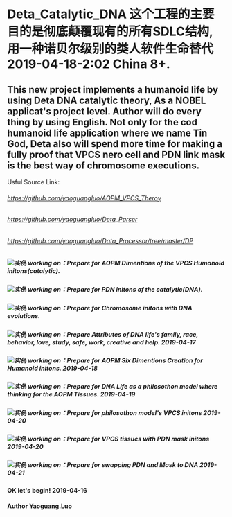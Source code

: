 # Deta_Catalytic_DNA 这个工程的主要目的是彻底颠覆现有的所有SDLC结构, 用一种诺贝尔级别的类人软件生命替代 2019-04-18-2:02 China 8+.
## This new project implements a humanoid life by using Deta DNA catalytic theory, As a NOBEL applicat's project level. Author will do every thing by using English. Not only for the cod humanoid life application where we name Tin God, Deta also will spend more time for making a fully proof that VPCS nero cell and PDN link mask is the best way of chromosome executions.

Usful Source Link:
###### https://github.com/yaoguangluo/AOPM_VPCS_Theroy
###### https://github.com/yaoguangluo/Deta_Parser
###### https://github.com/yaoguangluo/Data_Processor/tree/master/DP


##### ![实例](http://progressed.io/bar/21?title=completed) working on：Prepare for AOPM Dimentions of the VPCS Humanoid initons(catalytic). 
##### ![实例](http://progressed.io/bar/11?title=completed) working on：Prepare for PDN initons of the catalytic(DNA). 
##### ![实例](http://progressed.io/bar/10?title=completed) working on：Prepare for Chromosome initons with DNA evolutions.
##### ![实例](http://progressed.io/bar/10?title=completed) working on：Prepare Attributes of DNA life's family, race, behavior, love, study, safe, work, creative and help.  2019-04-17
##### ![实例](http://progressed.io/bar/12?title=completed) working on：Prepare for AOPM Six Dimentions Creation for Humanoid initons. 2019-04-18 
##### ![实例](http://progressed.io/bar/11?title=completed) working on：Prepare for DNA Life as a philosothon model where thinking for the AOPM Tissues. 2019-04-19
##### ![实例](http://progressed.io/bar/10?title=completed) working on：Prepare for philosothon model's VPCS initons 2019-04-20
##### ![实例](http://progressed.io/bar/10?title=completed) working on：Prepare for VPCS tissues with PDN mask initons 2019-04-20
##### ![实例](http://progressed.io/bar/10?title=completed) working on：Prepare for swapping PDN and Mask to DNA  2019-04-21

#### OK let's begin! 2019-04-16
#### Author Yaoguang.Luo


